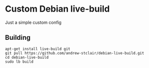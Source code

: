 # Custom Debian live-build

Just a simple custom config

## Building

```shell
apt-get install live-build git
git pull https://github.com/andrew-stclair/debian-live-build.git
cd debian-live-build
sudo lb build
```
